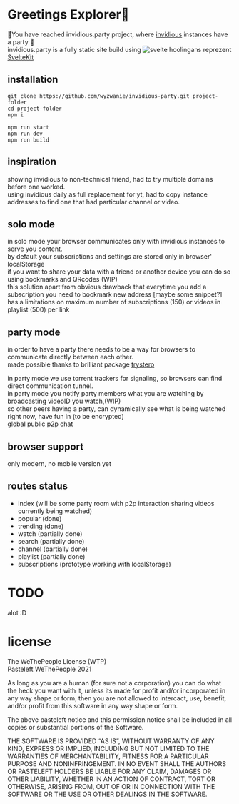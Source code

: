 # Greetings Explorer🎉
🎉You have reached invidious.party project, where [invidious](https://github.com/iv-org/invidious "invidious") instances have a party 🎉<br>
invidious.party is a fully static site build using ![svelte hoolingans reprezent](https://cdn.discordapp.com/icons/457912077277855764/ea3d74c9d4e51d12cd2daa3ea1b44bb6.png?size=32 "svelte hoolingans reprezent") [SvelteKit](https://kit.svelte.dev) 

## installation
```
git clone https://github.com/wyzwanie/invidious-party.git project-folder
cd project-folder
npm i

npm run start
npm run dev
npm run build
```

## inspiration
showing invidious to non-technical friend, had to try multiple domains before one worked.<br>
using invidious daily as full replacement for yt, had to copy instance addresses to find one that had particular channel or video.

## solo mode
in solo mode your browser communicates only with invidious instances to serve you content.<br>
by default your subscriptions and settings are stored only in browser' localStorage<br>
if you want to share your data with a friend or another device you can do so using bookmarks and QRcodes (WIP)<br>
this solution apart from obvious drawback that everytime you add a subscription you need to bookmark new address [maybe some snippet?]<br>
has a limitations on maximum number of subscriptions (150) or videos in playlist (500) per link

## party mode
in order to have a party there needs to be a way for browsers to communicate directly between each other.<br>
made possible thanks to brilliant package [trystero](https://github.com/dmotz/trystero)

in party mode we use torrent trackers for signaling, so browsers can find direct communication tunnel.<br>
in party mode you notify party members what you are watching by broadcasting videoID you watch,(WIP)<br>
so other peers having a party, can dynamically see what is being watched right now, have fun in (to be encrypted)<br>
global public p2p chat

## browser support
only modern, no mobile version yet

## routes status
- index (will be some party room with p2p interaction sharing videos currently being watched)
- popular (done)
- trending (done)
- watch (partially done)
- search (partially done)
- channel (partially done)
- playlist (partially done)
- subscriptions (prototype working with localStorage)

# TODO
alot :D

# license
The WeThePeople License (WTP)<br>
Pasteleft WeThePeople 2021

As long as you are a human (for sure not a corporation) you can do what the heck you want with it, unless its made for profit and/or incorporated in any way shape or form, then you are not allowed to intercact, use, benefit, and/or profit from this software in any way shape or form.

The above pasteleft notice and this permission notice shall be included in all copies or substantial portions of the Software.

THE SOFTWARE IS PROVIDED “AS IS”, WITHOUT WARRANTY OF ANY KIND, EXPRESS OR IMPLIED, INCLUDING BUT NOT LIMITED TO THE WARRANTIES OF MERCHANTABILITY, FITNESS FOR A PARTICULAR PURPOSE AND NONINFRINGEMENT. IN NO EVENT SHALL THE AUTHORS OR PASTELEFT HOLDERS BE LIABLE FOR ANY CLAIM, DAMAGES OR OTHER LIABILITY, WHETHER IN AN ACTION OF CONTRACT, TORT OR OTHERWISE, ARISING FROM, OUT OF OR IN CONNECTION WITH THE SOFTWARE OR THE USE OR OTHER DEALINGS IN THE SOFTWARE.
